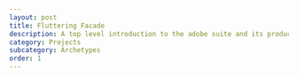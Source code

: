 ```yaml
---
layout: post
title: Fluttering Facade
description: A top level introduction to the adobe suite and its products.
category: Projects
subcategory: Archetypes
order: 1
---
```



